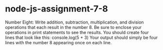 # node-js-assignment-7-8
Number Eight: Write addition, subtraction, multiplication, and division operations that each result in the number 8. Be sure to enclose your operations in print statements to see the results.  You should create four lines that look like this:  console.log(5 + 3)  Your output should simply be four lines with the number 8 appearing once on each line.
